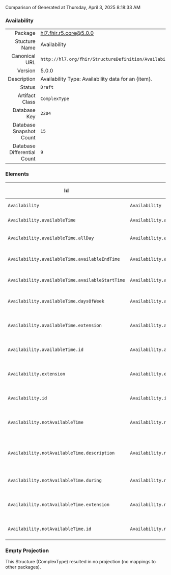 Comparison of 
Generated at Thursday, April 3, 2025 8:18:33 AM

### Availability

|      |     |
| ---: | --- |
| Package | hl7.fhir.r5.core@5.0.0 |
| Stucture Name | Availability |
| Canonical URL | `http://hl7.org/fhir/StructureDefinition/Availability` |
| Version | 5.0.0 |
| Description | Availability Type: Availability data for an {item}. |
| Status | `Draft` |
| Artifact Class | `ComplexType` |
| Database Key | `2204` |
| Database Snapshot Count | `15` |
| Database Differential Count | `9` |

### Elements

| Id | Path | Name | Base Path | Short | Cardinality | Collated Type | Binding Strength | Binding Value Set |
| -- | ---- | ---- | --------- | ----- | ----------- | ------------- | ---------------- | ----------------- |
| `Availability` | `Availability` | `Availability` | Availability | Availability data for an {item} | 0..* | Availability |  |  |
| `Availability.availableTime` | `Availability.availableTime` | `availableTime` | Availability.availableTime | Times the {item} is available | 0..* | Element |  |  |
| `Availability.availableTime.allDay` | `Availability.availableTime.allDay` | `allDay` | Availability.availableTime.allDay | Always available? i.e. 24 hour service | 0..1 | boolean |  |  |
| `Availability.availableTime.availableEndTime` | `Availability.availableTime.availableEndTime` | `availableEndTime` | Availability.availableTime.availableEndTime | Closing time of day (ignored if allDay = true) | 0..1 | time |  |  |
| `Availability.availableTime.availableStartTime` | `Availability.availableTime.availableStartTime` | `availableStartTime` | Availability.availableTime.availableStartTime | Opening time of day (ignored if allDay = true) | 0..1 | time |  |  |
| `Availability.availableTime.daysOfWeek` | `Availability.availableTime.daysOfWeek` | `daysOfWeek` | Availability.availableTime.daysOfWeek | mon \| tue \| wed \| thu \| fri \| sat \| sun | 0..* | code | `Required` | `http://hl7.org/fhir/ValueSet/days-of-week|5.0.0` |
| `Availability.availableTime.extension` | `Availability.availableTime.extension` | `extension` | Element.extension | Additional content defined by implementations | 0..* | Extension |  |  |
| `Availability.availableTime.id` | `Availability.availableTime.id` | `id` | Element.id | Unique id for inter-element referencing | 0..1 | id |  |  |
| `Availability.extension` | `Availability.extension` | `extension` | Element.extension | Additional content defined by implementations | 0..* | Extension |  |  |
| `Availability.id` | `Availability.id` | `id` | Element.id | Unique id for inter-element referencing | 0..1 | id |  |  |
| `Availability.notAvailableTime` | `Availability.notAvailableTime` | `notAvailableTime` | Availability.notAvailableTime | Not available during this time due to provided reason | 0..* | Element |  |  |
| `Availability.notAvailableTime.description` | `Availability.notAvailableTime.description` | `description` | Availability.notAvailableTime.description | Reason presented to the user explaining why time not available | 0..1 | string |  |  |
| `Availability.notAvailableTime.during` | `Availability.notAvailableTime.during` | `during` | Availability.notAvailableTime.during | Service not available during this period | 0..1 | Period |  |  |
| `Availability.notAvailableTime.extension` | `Availability.notAvailableTime.extension` | `extension` | Element.extension | Additional content defined by implementations | 0..* | Extension |  |  |
| `Availability.notAvailableTime.id` | `Availability.notAvailableTime.id` | `id` | Element.id | Unique id for inter-element referencing | 0..1 | id |  |  |
### Empty Projection

This Structure (ComplexType) resulted in no projection (no mappings to other packages).


